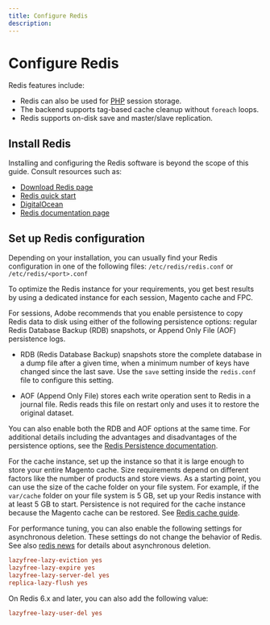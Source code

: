 ```yaml
---
title: Configure Redis
description:
---
```

# Configure Redis

Redis features include:

- Redis can also be used for [PHP](https://glossary.magento.com/php) session storage.
- The backend supports tag-based cache cleanup without `foreach` loops.
- Redis supports on-disk save and master/slave replication.

## Install Redis

Installing and configuring the Redis software is beyond the scope of this guide. Consult resources such as:

- [Download Redis page](https://redis.io/download)
- [Redis quick start](https://redis.io/docs/getting-started/)
- [DigitalOcean](https://www.digitalocean.com/community/tutorials/how-to-install-and-use-redis)
- [Redis documentation page](https://redis.io/docs)

## Set up Redis configuration

Depending on your installation, you can usually find your Redis configuration in one of the following files: `/etc/redis/redis.conf` or `/etc/redis/<port>.conf`

To optimize the Redis instance for your requirements, you get best results by using a dedicated instance for each session, Magento cache and FPC.

For sessions, Adobe recommends that you enable persistence to copy Redis data to disk using either of the following persistence options: regular Redis Database Backup (RDB) snapshots, or Append Only File (AOF) persistence logs.

- RDB (Redis Database Backup) snapshots store the complete database in a dump file after a given time, when a minimum number of keys have changed since the last save. Use the `save` setting inside the `redis.conf` file to configure this setting.

- AOF (Append Only File) stores each write operation sent to Redis in a journal file. Redis reads this file on restart only and uses it to restore the original dataset.

You can also enable both the RDB and AOF options at the same time. For additional details including the advantages and disadvantages of the persistence options, see the [Redis Persistence documentation](https://redis.io/topics/persistence).

For the cache instance, set up the instance so that it is large enough to store your entire Magento cache.
Size requirements depend on different factors like the number of products and store views. As a starting point, you can use the size of the cache folder on your file system.  For example, if the `var/cache` folder on your file system is  5 GB, set up your Redis instance with at least 5 GB to start. Persistence is not required for the cache instance because the Magento cache can be restored. See [Redis cache guide](https://redis.io/docs/manual/eviction/).

For performance tuning, you can also enable the following settings for asynchronous deletion. These settings do not change the behavior of Redis. See also [redis news](http://antirez.com/news/93) for details about asynchronous deletion.

```ini
lazyfree-lazy-eviction yes
lazyfree-lazy-expire yes
lazyfree-lazy-server-del yes
replica-lazy-flush yes
```

On Redis 6.x and later, you can also add the following value:

```ini
lazyfree-lazy-user-del yes
```
